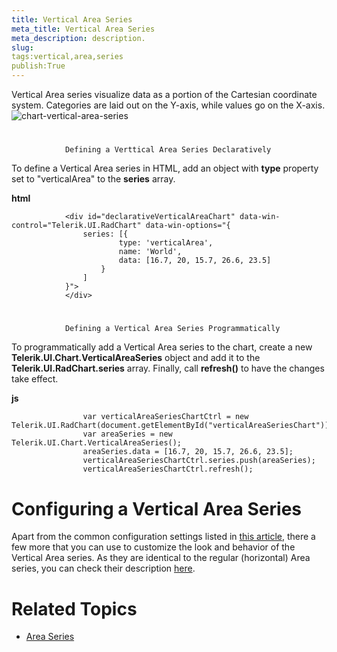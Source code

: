 ```yaml
---
title: Vertical Area Series
meta_title: Vertical Area Series
meta_description: description.
slug: 
tags:vertical,area,series
publish:True
---
```



Vertical Area series visualize data as a portion of the Cartesian coordinate system. Categories are laid out
				on the Y-axis, while values go on the X-axis.
			![chart-vertical-area-series](../Media/Controls\Chart\chart-vertical-area-series.png)

# 
				Defining a Verttical Area Series Declaratively
			

To define a Vertical Area series in HTML, add an object with __type__ property set to "verticalArea"
				to the __series__ array.
				


 __html__
    


				<div id="declarativeVerticalAreaChart" data-win-control="Telerik.UI.RadChart" data-win-options="{
					series: [{ 
							type: 'verticalArea', 
							name: 'World', 
							data: [16.7, 20, 15.7, 26.6, 23.5] 
						}
					]
				}">
				</div>



# 
				Defining a Vertical Area Series Programmatically
			

To programmatically add a Vertical Area series to the chart, create a new __Telerik.UI.Chart.VerticalAreaSeries__
					object and add it to the __Telerik.UI.RadChart.series__ array. Finally, call __refresh()__
					to have the changes take effect.
				


 __js__
    


					var verticalAreaSeriesChartCtrl = new Telerik.UI.RadChart(document.getElementById("verticalAreaSeriesChart"));
					var areaSeries = new Telerik.UI.Chart.VerticalAreaSeries();
					areaSeries.data = [16.7, 20, 15.7, 26.6, 23.5];
					verticalAreaSeriesChartCtrl.series.push(areaSeries);
					verticalAreaSeriesChartCtrl.refresh();



# Configuring a Vertical Area Series

Apart from the common configuration settings listed in [this article](15e0c300-a141-495d-9355-3d2d35951bd4), there a few more
					that you can use to customize the look and behavior of the Vertical Area series. As they are identical to the regular (horizontal) Area series, you
					can check their description [here](b4da469c-6173-49ac-8ee8-65b63a252615).
				

# Related Topics

 * [Area Series]({{slug:area-series}})
